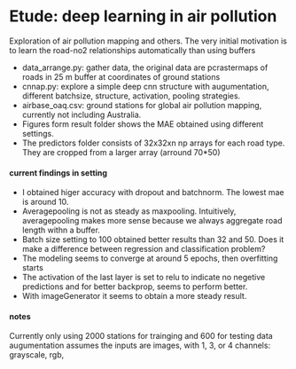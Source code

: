 # Etude: deep learning in air pollution

Exploration of air pollution mapping and others. The very initial motivation is to learn the road-no2 relationships automatically than using buffers

* data_arrange.py: gather data, the original data are pcrastermaps of roads in 25 m buffer at coordinates of ground stations
* cnnap.py: explore a  simple deep cnn structure with augumentation, different batchsize, structure, activation, pooling strategies.
* airbase_oaq.csv: ground stations for global air pollution mapping, currently not including Australia. 
* Figures form result folder shows the MAE obtained using different settings.
* The predictors folder consists of 32x32xn np arrays for each road type. They are cropped from a larger array (arround 70*50)
#### current findings in setting 


* I obtained higer accuracy with dropout and batchnorm. The lowest mae is around 10. 
* Averagepooling is not as steady as maxpooling. Intuitively, averagepooling makes more sense because we always aggregate road length withn a buffer.
* Batch size setting to 100 obtained better results than 32 and 50. Does it make a difference between regression and classification problem?
* The modeling seems to converge at around 5 epochs, then overfitting starts
* The activation of the last layer is set to relu to indicate no negetive predictions and for better backprop, seems to perform better.
* With imageGenerator it seems to obtain a more steady result.

#### notes
Currently only using 2000 stations for trainging and 600 for testing
data augumentation assumes the inputs are images, with 1, 3, or 4 channels: grayscale, rgb, 
 
